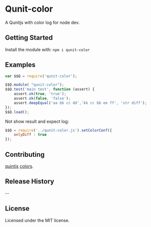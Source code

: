 # Qunit-color

A Qunitjs with color log for node dev.

## Getting Started
Install the module with: ``npm i qunit-color``

## Examples

```javascript
var $$Q = require('qunit-color');

$$Q.module( "qunit-color");
$$Q.test('main test', function (assert) {
	assert.ok(true, 'true');
	assert.ok(false, 'false');
	assert.deepEqual('aa bb cc dd','kk cc bb ee ff', 'str diff');
});
$$Q.load();
```
Not show result and expect log:
```javascript
$$Q = require('../qunit-color.js').setColorConf({
	onlyDiff : true
});
```

## Contributing
[quintjs](http://qunitjs.com/) [colors](https://www.npmjs.org/package/colors).

## Release History
--

## License
Licensed under the MIT license.
